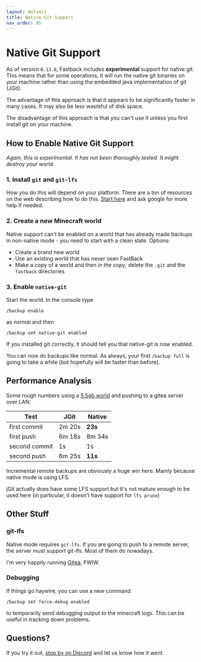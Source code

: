 ```yaml
---
layout: default
title: Native Git Support
nav_order: 95
---
```




# Native Git Support

As of version `0.13.0`, Fastback includes **experimental** support for native git.  This means that
for some operations, it will run the native git binaries on your 
machine rather than using the embedded java implementation of git (JGit).

The advantage of this approach is that it appears to be significantly faster in many cases.  It may
also be less wasteful of disk space.

The disadvantage of this approach is that you can't use it unless you first install git on your machine.



## How to Enable Native Git Support

*Again, this is experimental.  It has not been thoroughly tested.  It might destroy your world.*


### 1. Install `git` and `git-lfs`

How you do this will depend on your platform.  There are a ton of resources on the web describing
how to do this.  [Start here](https://github.com/git-lfs/git-lfs/wiki/Installation) and ask google for 
more help if needed.


### 2. Create a new Minecraft world

Native support can't be enabled on a world that has already made backups in non-native mode - you need
to start with a clean slate.  Options:

* Create a brand new world
* Use an existing world that has never seen FastBack
* Make a copy of a world and then *in the copy*, delete the `.git` and the `fastback` directories


### 3. Enable `native-git`

Start the world.  In the console type

```
/backup enable
```

as normal and then

```
/backup set native-git enabled
```

If you installed git correctly, it should tell you that native-git is now enabled.  

You can now do backups like normal.  As always, your first `/backup full` is going to take a while (but hopefully will be faster 
than before).


## Performance Analysis

Some rough numbers using a [5.5gb world](https://hermitcraft.fandom.com/wiki/Season_4) and pushing to a gitea server
over LAN:


| Test            | JGit     | Native  | 
|-----------------|----------|---------|
| first commit    | 2m 20s   | **23s** |
| first push      | 6m 18s   | 8m 34s  |
| second commit   | 1s       | 1s      |
| second push     | 6m 25s   | **11s** |

Incremental remote backups are obviously a huge win here.  Mainly because native mode is using LFS.

jGit actually does have some LFS support but it's not mature enough to be used here (in particular, it doesn't
have support for `lfs prune`)


## Other Stuff

### git-lfs

Native mode requires `git-lfs`.  If you are going to push to a remote server, the server must support git-lfs.  Most of them do nowadays.  

I'm very happily running [Gitea](https://docs.gitea.com/), FWIW.

### Debugging

If things go haywire, you can use a new command

```
/backup set force-debug enabled
```

to temporarily send debugging output to the minecraft logs.  This can be useful in tracking down problems.

## Questions?

If you try it out, [stop by on Discord](https://discord.gg/jUP5nSPrjx) and let us know how it went.